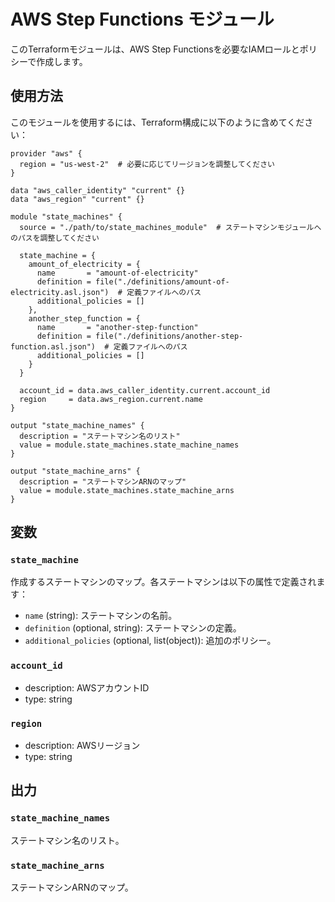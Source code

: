 
# AWS Step Functions モジュール

このTerraformモジュールは、AWS Step Functionsを必要なIAMロールとポリシーで作成します。

## 使用方法

このモジュールを使用するには、Terraform構成に以下のように含めてください：

```hcl
provider "aws" {
  region = "us-west-2"  # 必要に応じてリージョンを調整してください
}

data "aws_caller_identity" "current" {}
data "aws_region" "current" {}

module "state_machines" {
  source = "./path/to/state_machines_module"  # ステートマシンモジュールへのパスを調整してください

  state_machine = {
    amount_of_electricity = {
      name       = "amount-of-electricity"
      definition = file("./definitions/amount-of-electricity.asl.json")  # 定義ファイルへのパス
      additional_policies = []
    },
    another_step_function = {
      name       = "another-step-function"
      definition = file("./definitions/another-step-function.asl.json")  # 定義ファイルへのパス
      additional_policies = []
    }
  }

  account_id = data.aws_caller_identity.current.account_id
  region     = data.aws_region.current.name
}

output "state_machine_names" {
  description = "ステートマシン名のリスト"
  value = module.state_machines.state_machine_names
}

output "state_machine_arns" {
  description = "ステートマシンARNのマップ"
  value = module.state_machines.state_machine_arns
}
```

## 変数

### `state_machine`

作成するステートマシンのマップ。各ステートマシンは以下の属性で定義されます：

- `name` (string): ステートマシンの名前。
- `definition` (optional, string): ステートマシンの定義。
- `additional_policies` (optional, list(object)): 追加のポリシー。

### `account_id`

- description: AWSアカウントID
- type: string

### `region`

- description: AWSリージョン
- type: string

## 出力

### `state_machine_names`

ステートマシン名のリスト。

### `state_machine_arns`

ステートマシンARNのマップ。
